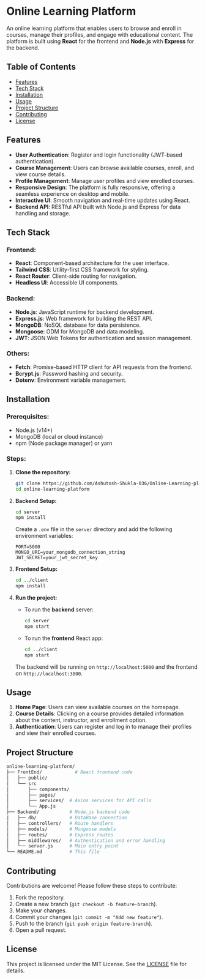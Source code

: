 
# Online Learning Platform

An online learning platform that enables users to browse and enroll in courses, manage their profiles, and engage with educational content. The platform is built using **React** for the frontend and **Node.js** with **Express** for the backend.

## Table of Contents
- [Features](#features)
- [Tech Stack](#tech-stack)
- [Installation](#installation)
- [Usage](#usage)
- [Project Structure](#project-structure)
- [Contributing](#contributing)
- [License](#license)

## Features

- **User Authentication**: Register and login functionality (JWT-based authentication).
- **Course Management**: Users can browse available courses, enroll, and view course details.
- **Profile Management**: Manage user profiles and view enrolled courses.
- **Responsive Design**: The platform is fully responsive, offering a seamless experience on desktop and mobile.
- **Interactive UI**: Smooth navigation and real-time updates using React.
- **Backend API**: RESTful API built with Node.js and Express for data handling and storage.

## Tech Stack

### Frontend:
- **React**: Component-based architecture for the user interface.
- **Tailwind CSS**: Utility-first CSS framework for styling.
- **React Router**: Client-side routing for navigation.
- **Headless UI**: Accessible UI components.
  
### Backend:
- **Node.js**: JavaScript runtime for backend development.
- **Express.js**: Web framework for building the REST API.
- **MongoDB**: NoSQL database for data persistence.
- **Mongoose**: ODM for MongoDB and data modeling.
- **JWT**: JSON Web Tokens for authentication and session management.

### Others:
- **Fetch**: Promise-based HTTP client for API requests from the frontend.
- **Bcrypt.js**: Password hashing and security.
- **Dotenv**: Environment variable management.

## Installation

### Prerequisites:
- Node.js (v14+)
- MongoDB (local or cloud instance)
- npm (Node package manager) or yarn

### Steps:

1. **Clone the repository:**

   ```bash
   git clone https://github.com/Ashutosh-Shukla-036/Online-Learning-platfrom.git
   cd online-learning-platform
   ```

2. **Backend Setup:**

   ```bash
   cd server
   npm install
   ```

   Create a `.env` file in the `server` directory and add the following environment variables:

   ```
   PORT=5000
   MONGO_URI=your_mongodb_connection_string
   JWT_SECRET=your_jwt_secret_key
   ```

3. **Frontend Setup:**

   ```bash
   cd ../client
   npm install
   ```

4. **Run the project:**

   - To run the **backend** server:

     ```bash
     cd server
     npm start
     ```

   - To run the **frontend** React app:

     ```bash
     cd ../client
     npm start
     ```

   The backend will be running on `http://localhost:5000` and the frontend on `http://localhost:3000`.

## Usage

1. **Home Page**: Users can view available courses on the homepage.
2. **Course Details**: Clicking on a course provides detailed information about the content, instructor, and enrollment option.
3. **Authentication**: Users can register and log in to manage their profiles and view their enrolled courses.

## Project Structure

```bash
online-learning-platform/
├── FrontEnd/            # React frontend code
│   ├── public/
│   └── src
│       ├── components/
│       ├── pages/
│       ├── services/  # Axios services for API calls
│       └── App.js
├── Backend/           # Node.js backend code
|   ├── db/            # DataBase connection
│   ├── controllers/   # Route handlers
│   ├── models/        # Mongoose models
│   ├── routes/        # Express routes
│   ├── middlewares/   # Authentication and error handling
│   └── server.js      # Main entry point
└── README.md          # This file
```

## Contributing

Contributions are welcome! Please follow these steps to contribute:

1. Fork the repository.
2. Create a new branch (`git checkout -b feature-branch`).
3. Make your changes.
4. Commit your changes (`git commit -m "Add new feature"`).
5. Push to the branch (`git push origin feature-branch`).
6. Open a pull request.

## License

This project is licensed under the MIT License. See the [LICENSE](LICENSE) file for details.
